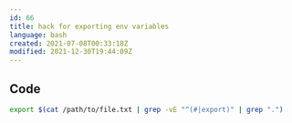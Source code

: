 ```yaml
---
id: 66
title: hack for exporting env variables
language: bash
created: 2021-07-08T00:33:18Z
modified: 2021-12-30T19:44:09Z
---
```


## Code

```bash
export $(cat /path/to/file.txt | grep -vE "^(#|export)" | grep ".")
```

<!-- end -->

